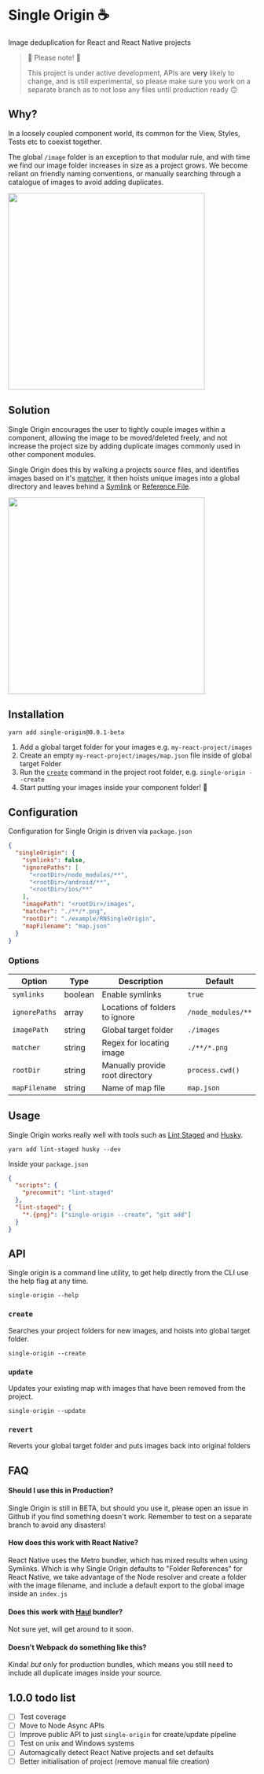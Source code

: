 # Single Origin ☕️

Image deduplication for React and React Native projects

> 🚨 Please note! 🚨
>
> This project is under active development, APIs are **very** likely to change, and is still experimental, so please make sure you work on a separate branch as to not lose any files until production ready 🙃

## Why?

In a loosely coupled component world, its common for the View, Styles, Tests etc to coexist together.

The global `/image` folder is an exception to that modular rule, and with time we find our image folder increases in size as a project grows. We become reliant on friendly naming conventions, or manually searching through a catalogue of images to avoid adding duplicates.

<img src="https://i.imgur.com/BHrBONf.png" width="400" />

## Solution

Single Origin encourages the user to tightly couple images within a component, allowing the image to be moved/deleted freely, and not increase the project size by adding duplicate images commonly used in other component modules.

Single Origin does this by walking a projects source files, and identifies images based on it's [matcher](#options), it then hoists unique images into a global directory and leaves behind a [Symlink](https://en.wikipedia.org/wiki/Symbolic_link) or [Reference File](#how-does-this-work-with-react-native).

<img src="https://i.imgur.com/lzyqywB.png" width="400" />

## Installation

```
yarn add single-origin@0.0.1-beta
```

1. Add a global target folder for your images e.g. `my-react-project/images`
2. Create an empty `my-react-project/images/map.json` file inside of global target Folder
3. Run the [`create`](#create) command in the project root folder, e.g. `single-origin --create`
4. Start putting your images inside your component folder! 🎉

## Configuration

Configuration for Single Origin is driven via `package.json`

```json
{
  "singleOrigin": {
    "symlinks": false,
    "ignorePaths": [
      "<rootDir>/node_modules/**",
      "<rootDir>/android/**",
      "<rootDir>/ios/**"
    ],
    "imagePath": "<rootDir>/images",
    "matcher": "./**/*.png",
    "rootDir": "./example/RNSingleOrigin",
    "mapFilename": "map.json"
  }
}
```

### Options

| Option        | Type    | Description                     | Default                |
|---------------|---------|---------------------------------|------------------------|
| `symlinks`    | boolean | Enable symlinks                 | `true`                 |
| `ignorePaths` | array   | Locations of folders to ignore  | `/node_modules/**`     |
| `imagePath`   | string  | Global target folder            | `./images`             |
| `matcher`     | string  | Regex for locating image        | `./**/*.png`           |
| `rootDir`     | string  | Manually provide root directory | `process.cwd()`        |
| `mapFilename` | string  | Name of map file                | `map.json`             |

## Usage

Single Origin works really well with tools such as [Lint Staged](https://github.com/okonet/lint-staged) and [Husky](https://github.com/typicode/husky).

```
yarn add lint-staged husky --dev
```

Inside your `package.json`

```json
{
  "scripts": {
    "precommit": "lint-staged"
  },
  "lint-staged": {
    "*.{png}": ["single-origin --create", "git add"]
  }
}
```

## API

Single origin is a command line utility, to get help directly from the CLI use the help flag at any time.

```
single-origin --help
```

### `create`

Searches your project folders for new images, and hoists into global target folder.

```
single-origin --create
```

### `update`

Updates your existing map with images that have been removed from the project.

```
single-origin --update
```

### `revert`

Reverts your global target folder and puts images back into original folders

## FAQ

#### Should I use this in Production?

Single Origin is still in BETA, but should you use it, please open an issue in Github if you find something doesn't work. Remember to test on a separate branch to avoid any disasters!

#### How does this work with React Native?

React Native uses the Metro bundler, which has mixed results when using Symlinks. Which is why Single Origin defaults to "Folder References" for React Native, we take advantage of the Node resolver and create a folder with the image filename, and include a default export to the global image inside an `index.js`

#### Does this work with [Haul](https://github.com/callstack/haul) bundler?

Not sure yet, will get around to it soon.

#### Doesn't Webpack do something like this?

Kinda! _but_ only for production bundles, which means you still need to include all duplicate images inside your source.

## 1.0.0 todo list

- [ ] Test coverage
- [ ] Move to Node Async APIs
- [ ] Improve public API to just `single-origin` for create/update pipeline
- [ ] Test on unix and Windows systems
- [ ] Automagically detect React Native projects and set defaults
- [ ] Better initialisation of project (remove manual file creation)
